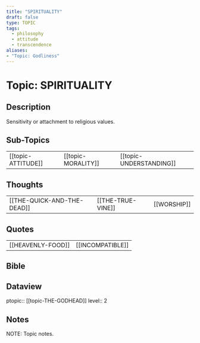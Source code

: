 ```yaml
---
title: "SPIRITUALITY"
draft: false
type: TOPIC
tags:
  - philosophy
  - attitude
  - transcendence
aliases: 
- "Topic: Godliness"
---
```

# Topic: SPIRITUALITY 
## Description
Sensitivity or attachment to religious values.

## Sub-Topics
|     |     |     |
| --- | --- | --- |
| [[topic-ATTITUDE]] | [[topic-MORALITY]] | [[topic-UNDERSTANDING]] |

## Thoughts
|     |     |     |
| --- | --- | --- |
| [[THE-QUICK-AND-THE-DEAD]] | [[THE-TRUE-VINE]] | [[WORSHIP]] |

## Quotes
|     |     |
| --- | --- |
| [[HEAVENLY-FOOD]] | [[INCOMPATIBLE]] |


## Bible


## Dataview
ptopic:: [[topic-THE-GODHEAD]]
level:: 2

## Notes
NOTE: Topic notes.